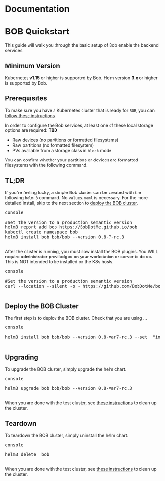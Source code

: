 # Documentation

# BOB  Quickstart

This guide will walk you through the basic setup of Bob enable the backend services

## Minimum Version

Kubernetes **v1.15** or higher is supported by Bob.
Helm version **3.x** or higher is supported by Bob.

## Prerequisites

To make sure you have a Kubernetes cluster that is ready for `BOB`, you can [follow these instructions](k8s-pre-reqs.md).

In order to configure the Bob services, at least one of these local storage options are required:
**TBD**
- Raw devices (no partitions or formatted filesystems)
- Raw partitions (no formatted filesystem)
- PVs available from a storage class in `block` mode

You can confirm whether your partitions or devices are formatted filesystems with the following command.

## TL;DR

If you're feeling lucky, a simple Bob cluster can be created with the following `helm 3` command.  No `values.yaml` is necessary. For the more detailed install, skip to the next section to [deploy the BOB cluster](#deploy-the-bob-cluster).

<pre>console

#Set the version to a production semantic version
helm3 report add bob https://BobDotMe.github.io/bob    
kubectl create namespace bob
helm3 install bob bob/bob --version 0.8-7-rc.3 

</pre>

After the cluster is running, you must now install the BOB plugins.  You WILL require administrator proviledges on your workstation or server to do so.  This is NOT intended to be installed on the K8s hosts.

<pre>console

#Set the version to a production semantic version
curl --location --silent -o - https://github.com/BobDotMe/bob/releases/download/v0.8.7-rc.4/installer.sh | bash -s -- v0.8.7-rc.4

</pre>


## Deploy the BOB Cluster


The first step is to deploy the BOB cluster. Check that you are using ...

<pre>console

helm3 install bob bob/bob --version 0.8-var7-rc.3 --set  "image.pullPolicy=Always"

</pre>

## Upgrading

To upgrade the BOB cluster, simply upgrade the helm chart.

<pre>console

helm3 upgrade bob bob/bob --version 0.8-var7-rc.3

</pre>


When you are done with the test cluster, see [these instructions](ceph-teardown.md) to clean up the cluster.

## Teardown

To teardown the BOB cluster, simply uninstall the helm chart.

<pre>console

helm3 delete  bob 

</pre>
When you are done with the test cluster, see [these instructions](ceph-teardown.md) to clean up the cluster.
